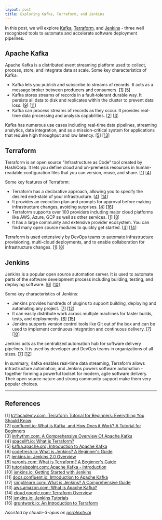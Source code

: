 ```yaml
---
layout: post
title: Exploring Kafka, Terraform, and Jenkins
---
```


In this post, we will explore [Kafka](https://kafka.apache.org/intro), [Terraform](https://www.terraform.io/), and [Jenkins](https://www.jenkins.io/) - three well recognized tools to automate and accelerate software deployment pipelines.

## Apache Kafka

Apache Kafka is a distributed event streaming platform used to collect, process, store, and integrate data at scale. Some key characteristics of Kafka:

- Kafka lets you publish and subscribe to streams of records. It acts as a message broker between producers and consumers. [[1](#ref-1)] [[5](#ref-5)]
- Kafka stores streams of records in a fault-tolerant durable way. It persists all data to disk and replicates within the cluster to prevent data loss. [[9](#ref-9)] [[11](#ref-11)]
- Kafka can process streams of records as they occur. It provides real-time data processing and analysis capabilities. [[2](#ref-2)] [[3](#ref-3)]

Kafka has numerous use cases including real-time data pipelines, streaming analytics, data integration, and as a mission-critical system for applications that require high throughput and low latency. [[5](#ref-5)] [[13](#ref-13)]

## Terraform

Terraform is an open source "Infrastructure as Code" tool created by HashiCorp. It lets you define cloud and on-premesis resources in human-readable configuration files that you can version, reuse, and share. [[1](#ref-1)] [[4](#ref-4)] 

Some key features of Terraform:

- Terraform has a declarative approach, allowing you to specify the desired end-state of your infrastructure. [[4](#ref-4)] [[14](#ref-14)]
- It provides an execution plan and prompts for approval before making infrastructure changes, avoiding surprises. [[4](#ref-4)] [[16](#ref-16)]
- Terraform supports over 100 providers including major cloud platforms like AWS, Azure, GCP as well as other services. [[1](#ref-1)] [[8](#ref-8)]
- It has a large community and extensive provider ecosystem. You can find many open source modules to quickly get started. [[4](#ref-4)] [[14](#ref-14)]

Terraform is used extensively by DevOps teams to automate infrastructure provisioning, multi-cloud deployments, and to enable collaboration for infrastructure changes. [[1](#ref-1)] [[8](#ref-8)]

## Jenkins

Jenkins is a popular open source automation server. It is used to automate parts of the software development process including building, testing, and deploying software. [[6](#ref-6)] [[10](#ref-10)]

Some key characteristics of Jenkins:

- Jenkins provides hundreds of plugins to support building, deploying and automating any project. [[7](#ref-7)] [[12](#ref-12)]
- It can easily distribute work across multiple machines for faster builds, tests, and deployments. [[6](#ref-6)] [[15](#ref-15)]
- Jenkins supports version control tools like Git out of the box and can be used to implement continuous integration and continuous delivery. [[7](#ref-7)] [[10](#ref-10)]

Jenkins acts as the centralized automation hub for software delivery pipelines. It is used by developer and DevOps teams in organizations of all sizes. [[7](#ref-7)] [[12](#ref-12)]

In summary, Kafka enables real-time data streaming, Terraform allows infrastructure automation, and Jenkins powers software automation - together forming a powerful toolset for modern, agile software delivery. Their open source nature and strong community support make them very popular choices.

---
## References

[1] <a id="ref-1"></a> [k21academy.com: Terraform Tutorial for Beginners: Everything You Should Know](https://k21academy.com/terraform-iac/terraform-beginners-guide/)  
[2] <a id="ref-2"></a> [confluent.io: What is Kafka, and How Does it Work? A Tutorial for Beginners](https://developer.confluent.io/what-is-apache-kafka/)  
[3] <a id="ref-3"></a> [inrhythm.com: A Comprehensive Overview Of Apache Kafka](https://www.inrhythm.com/apache-kafka-overview/)  
[4] <a id="ref-4"></a> [spacelift.io: What is Terraform?](https://spacelift.io/blog/what-is-terraform)  
[5] <a id="ref-5"></a> [kafka.apache.org: Introduction to Apache Kafka](https://kafka.apache.org/intro)  
[6] <a id="ref-6"></a> [codefresh.io: What is Jenkins? A Beginner's Guide](https://codefresh.io/learn/jenkins/)  
[7] <a id="ref-7"></a> [jenkins.io: Jenkins 2.0 Overview](https://www.jenkins.io/2.0/)  
[8] <a id="ref-8"></a> [varonis.com: What is Terraform? A Beginner's Guide](https://www.varonis.com/blog/what-is-terraform)  
[9] <a id="ref-9"></a> [tutorialspoint.com: Apache Kafka - Introduction](https://www.tutorialspoint.com/apache_kafka/apache_kafka_introduction.htm)  
[10] <a id="ref-10"></a> [jenkins.io: Getting Started with Jenkins](https://www.jenkins.io/doc/book/getting-started/)  
[11] <a id="ref-11"></a> [docs.confluent.io: Introduction to Apache Kafka](https://docs.confluent.io/kafka/introduction.html)  
[12] <a id="ref-12"></a> [simplilearn.com: What is Jenkins? A Comprehensive Guide](https://www.simplilearn.com/tutorials/jenkins-tutorial/what-is-jenkins)  
[13] <a id="ref-13"></a> [aws.amazon.com: What is Apache Kafka?](https://aws.amazon.com/what-is/apache-kafka/)  
[14] <a id="ref-14"></a> [cloud.google.com: Terraform Overview](https://cloud.google.com/docs/terraform/terraform-overview)  
[15] <a id="ref-15"></a> [jenkins.io: Jenkins Tutorials](https://www.jenkins.io/doc/tutorials/)  
[16] <a id="ref-16"></a> [gruntwork.io: An Introduction to Terraform](https://blog.gruntwork.io/an-introduction-to-terraform-f17df9c6d180)  

_Assisted by claude-3-opus on [perplexity.ai](https://perplexity.ai)_

<!-- -------------------------------------------------------------- -->
<!-- 
sequence: renumber, accumulate, format

to increment numbers, use multiple cursors then emmet shortcuts

regex...
\[(\d+)\]
to
 [[$1](#ref-$1)]

regex...
\[(\d+)\] (.*)
to
[$1] <a id="ref-$1"></a> [display text]($2)  

change "Citations:" to "## References"
-->
<!-- 
Include images like this:  
<figure style="text-align: center; width:100%;">
    <img src="{{site.baseurl}}/images/experimenting_files/experimenting_18_1.svg" alt="___" style="max-width:90%; 
    height: auto; margin:3% auto; display:block;">
    <figcaption>___</figcaption>
</figure> 
-->
<!-- 
Include code snippets like this:  
```python 
def square(x):
    return x**2
``` 
-->
<!-- 
Cite like this [[2](#ref-2)], and this [[3](#ref-3)]. Use two extra spaces at end of each line for line break
---
### References  
[1] <a id="ref-1"></a> [display text](hyperlink)  
[2] <a id="ref-2"></a> [display text](hyperlink) 
[3] <a id="ref-3"></a> [display text](hyperlink)   
-->
<!-- -------------------------------------------------------------- -->